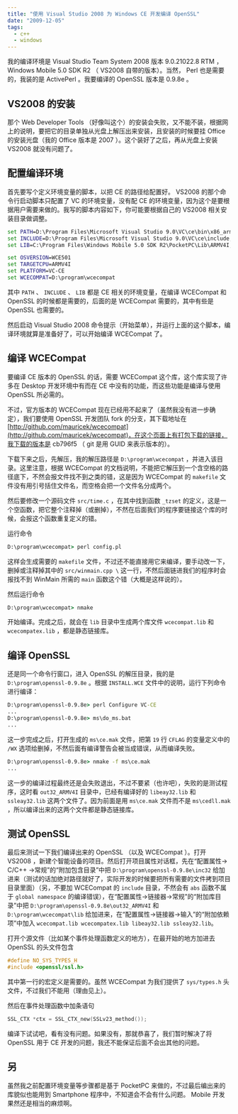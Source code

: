 ```yaml
---
title: "使用 Visual Studio 2008 为 Windows CE 开发编译 OpenSSL"
date: "2009-12-05"
tags:
  - c++
  - windows
---
```


我的编译环境是 Visual Studio Team System 2008 版本 9.0.21022.8 RTM ， Windows Mobile 5.0 SDK R2 （ VS2008 自带的版本）。当然， Perl 也是需要的，我装的是 ActivePerl 。我要编译的 OpenSSL 版本是 0.9.8e 。

## VS2008 的安装

那个 Web Developer Tools （好像叫这个）的安装会失败，又不能不装，根据网上的说明，要把它的目录单独从光盘上解压出来安装，且安装的时候要挂 Office 的安装光盘（我的 Office 版本是 2007 ）。这个装好了之后，再从光盘上安装 VS2008 就没有问题了。

<!--more-->

## 配置编译环境

首先要写个定义环境变量的脚本，以把 CE 的路径给配置好。 VS2008 的那个命令行启动脚本只配置了 VC 的环境变量，没有配 CE 的环境变量，因为这个是要根据用户需要来做的。我写的脚本内容如下，你可能要根据自己的 VS2008 相关安装目录做调整。

``` bat
set PATH=D:\Program Files\Microsoft Visual Studio 9.0\VC\ce\bin\x86_arm;%PATH%
set INCLUDE=D:\Program Files\Microsoft Visual Studio 9.0\VC\ce\include;C:\Program Files\Windows Mobile 5.0 SDK R2\PocketPC\Include\Armv4i;D:\Program Files\Microsoft Visual Studio 9.0\VC\ce\atlmfc\include;%INCLUDE%
set LIB=C:\Program Files\Windows Mobile 5.0 SDK R2\PocketPC\Lib\ARMV4I;D:\Program Files\Microsoft Visual Studio 9.0\VC\ce\atlmfc\lib\armv4i;D:\Program Files\Microsoft Visual Studio 9.0\VC\ce\lib\armv4i;%LIB%

set OSVERSION=WCE501
set TARGETCPU=ARMV4I
set PLATFORM=VC-CE
set WCECOMPAT=D:\program\wcecompat
```

其中 `PATH` 、 `INCLUDE` 、 `LIB` 都是 CE 相关的环境变量，在编译 WCECompat 和 OpenSSL 的时候都是需要的，后面的是 WCECompat 需要的，其中有些是 OpenSSL 也需要的。

然后启动 Visual Studio 2008 命令提示（开始菜单），并运行上面的这个脚本，编译环境就算是准备好了，可以开始编译 WCECompat 了。

## 编译 WCECompat

要编译 CE 版本的 OpenSSL 的话，需要 WCECompat 这个库，这个库实现了许多在 Desktop 开发环境中有而在 CE 中没有的功能，而这些功能是编译与使用 OpenSSL 所必需的。

不过，官方版本的 WCECompat 现在已经用不起来了（虽然我没有进一步确定），我们要使用 OpenSSL 开发团队 fork 的分支，其下载地址在[http://github.com/mauricek/wcecompat](http://github.com/mauricek/wcecompat)，在这个页面上有打包下载的链接，我下载的版本是 cb796f5 （ git 是用 GUID 来表示版本的）。

下载下来之后，先解压，我的解压路径是 `D:\program\wcecompat` ，并进入该目录。这里注意，根据 WCECompat 的文档说明，不能把它解压到一个含空格的路径底下，不然会报文件找不到之类的错，这是因为 WCECompat 的 `makefile` 文件没有用引号括住文件名，而空格会把一个文件名分成两个。

然后要修改一个源码文件 `src/time.c` ，在其中找到函数 `_tzset` 的定义，这是一个空函数，把它整个注释掉（或删掉），不然在后面我们的程序要链接这个库的时候，会报这个函数重复定义的错。

运行命令

``` cmd
D:\program\wcecompat> perl config.pl
```

这样会生成需要的 `makefile` 文件，不过还不能直接用它来编译，要手动改一下，删掉或注释掉其中的 `src/winmain.cpp \` 这一行，不然后面链进我们的程序时会报找不到 WinMain 所需的 `main` 函数这个错（大概是这样说的）。

然后运行命令

``` cmd
D:\program\wcecompat> nmake
```

开始编译。完成之后，就会在 `lib` 目录中生成两个库文件 `wcecompat.lib` 和 `wcecompatex.lib` ，都是静态链接库。

## 编译 OpenSSL

还是同一个命令行窗口，进入 OpenSSL 的解压目录，我的是 `D:\program\openssl-0.9.8e` 。根据 `INSTALL.WCE` 文件中的说明，运行下列命令进行编译：

``` cmd
D:\program\openssl-0.9.8e> perl Configure VC-CE
...
D:\program\openssl-0.9.8e> ms\do_ms.bat
...
```

这一步完成之后，打开生成的 `ms\ce.mak` 文件，把第 `19` 行 `CFLAG` 的变量定义中的 `/WX` 选项给删掉，不然后面有编译警告会被当成错误，从而编译失败。

``` cmd
D:\program\openssl-0.9.8e> nmake -f ms\ce.mak
...
```

这一步的编译过程最终还是会失败退出，不过不要紧（也许吧），失败的是测试程序，这时看 `out32_ARMV4I` 目录中，已经有编译好的 `libeay32.lib` 和 `ssleay32.lib` 这两个文件了。因为前面是用 `ms\ce.mak` 文件而不是 `ms\cedll.mak` ，所以编译出来的这两个文件都是静态链接库。

## 测试 OpenSSL

最后来测试一下我们编译出来的 OpenSSL （以及 WCECompat ）。打开 VS2008 ，新建个智能设备的项目。然后打开项目属性对话框，先在“配置属性-> C/C++ ->常规”的“附加包含目录”中把 `D:\program\openssl-0.9.8e\inc32` 给加进来（测试的话加绝对路径就好了，实际开发的时候要把所有需要的文件拷到项目目录里面）（另，不要加 WCECompat 的 `include` 目录，不然会有 `abs` 函数不属于 `global namespace` 的编译错误），在“配置属性->链接器->常规”的“附加库目录”中把 `D:\program\openssl-0.9.8e\out32_ARMV4I` 和 `D:\program\wcecompat\lib` 给加进来，在“配置属性->链接器->输入”的“附加依赖项”中加入 `wcecompat.lib wcecompatex.lib libeay32.lib ssleay32.lib`。

打开个源文件（比如某个事件处理函数定义的地方），在最开始的地方加进去 OpenSSL 的头文件包含

``` c
#define NO_SYS_TYPES_H
#include <openssl/ssl.h>
```

其中第一行的宏定义是需要的。虽然 WCECompat 为我们提供了 `sys/types.h` 头文件，不过我们不能用（理由见上）。

然后在事件处理函数中加条语句

``` c
SSL_CTX *ctx = SSL_CTX_new(SSLv23_method());
```

编译下试试吧，看有没有问题。如果没有，那就恭喜了，我们暂时解决了将 OpenSSL 用于 CE 开发的问题，我还不能保证后面不会出其他的问题。

## 另

虽然我之前配置环境变量等步骤都是基于 PocketPC 来做的，不过最后编出来的库貌似也能用到 Smartphone 程序中，不知道会不会有什么问题。 Mobile 开发果然还是相当的麻烦啊。
